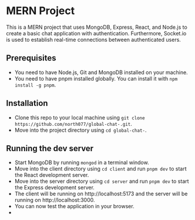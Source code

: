# MERN Project

This is a MERN project that uses MongoDB, Express, React, and Node.js to create a basic chat application with authentication. Furthermore, Socket.io is used to establish real-time connections between authenticated users.

## Prerequisites

- You need to have Node.js, Git and MongoDB installed on your machine.
- You need to have pnpm installed globally. You can install it with `npm install -g pnpm`.

## Installation

- Clone this repo to your local machine using `git clone https://github.com/north077/global-chat-.git`.
- Move into the project directory using `cd global-chat-`.

## Running the dev server

- Start MongoDB by running `mongod` in a terminal window.
- Move into the client directory using `cd client` and run `pnpm dev` to start the React development server.
- Move into the server directory using `cd server` and run `pnpm dev` to start the Express development server.
- The client will be running on http://localhost:5173 and the server will be running on http://localhost:3000.
- You can now test the application in your browser.
- 